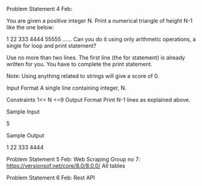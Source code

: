 Problem Statement 4 Feb:

You are given a positive integer N. Print a numerical triangle of height N-1 like the one below:

1
22
333
4444
55555
......
Can you do it using only arithmetic operations, a single for loop and print statement?

Use no more than two lines. The first line (the for statement) is already written for you. You have to complete the print statement.

Note: Using anything related to strings will give a score of 0.

Input Format
A single line containing integer, N.

Constraints
1<= N <=9
Output Format
Print N-1 lines as explained above.

Sample Input

5

Sample Output

1
22
333
4444











Problem Statement 5 Feb: Web Scraping
Group no 7:
https://versionsof.net/core/8.0/8.0.0/
All tables







Problem Statement 6 Feb:
Rest API


